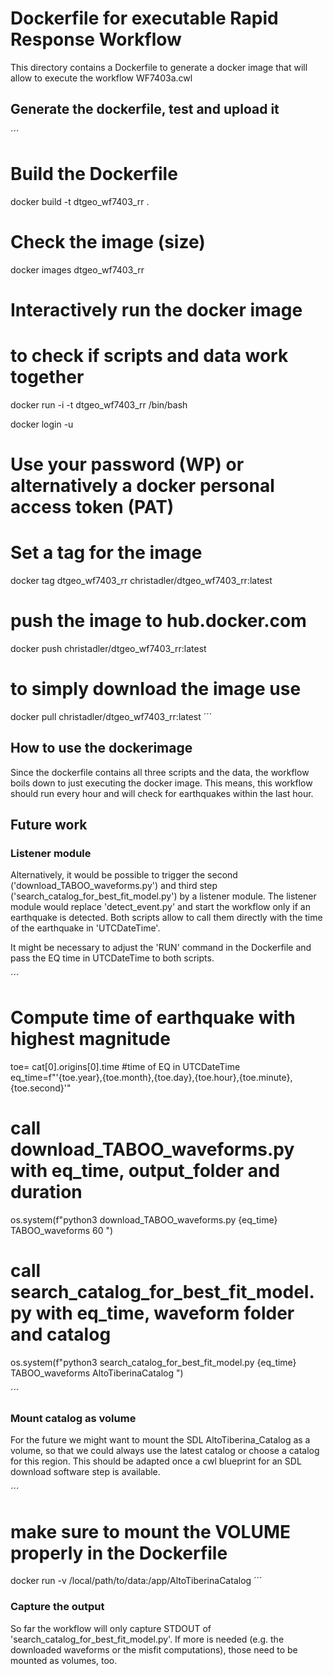 # Dockerfile for executable Rapid Response Workflow

This directory contains a Dockerfile to generate a docker image
that will allow to execute the workflow WF7403a.cwl

## Generate the dockerfile, test and upload it

´´´
# Build the Dockerfile
docker build -t dtgeo_wf7403_rr .

# Check the image (size)
docker images dtgeo_wf7403_rr

# Interactively run the docker image
# to check if scripts and data work together
docker run -i -t dtgeo_wf7403_rr /bin/bash

docker login -u <username>
# Use your password (WP) or alternatively a docker personal access token (PAT)

# Set a tag for the image
docker tag dtgeo_wf7403_rr christadler/dtgeo_wf7403_rr:latest

# push the image to hub.docker.com
docker push christadler/dtgeo_wf7403_rr:latest

# to simply download the image use
docker pull christadler/dtgeo_wf7403_rr:latest
´´´

## How to use the dockerimage

Since the dockerfile contains all three scripts and the data, the workflow boils down to just executing the docker image. This means, this workflow should run every hour and will check for earthquakes within the last hour.

## Future work

### Listener module

Alternatively, it would be possible to trigger the second ('download_TABOO_waveforms.py') and third step ('search_catalog_for_best_fit_model.py') by a listener module. The listener module would replace 'detect_event.py' and start the workflow only if an earthquake is detected. Both scripts allow to call them directly with the time of the earthquake in 'UTCDateTime'.

It might be necessary to adjust the 'RUN' command in the Dockerfile and pass the EQ time in UTCDateTime to both scripts.

´´´
# Compute time of earthquake with highest magnitude
toe= cat[0].origins[0].time #time of EQ in UTCDateTime
eq_time=f"'{toe.year},{toe.month},{toe.day},{toe.hour},{toe.minute},{toe.second}'"

# call download_TABOO_waveforms.py with eq_time, output_folder and duration
os.system(f"python3 download_TABOO_waveforms.py {eq_time} TABOO_waveforms 60 ")

# call search_catalog_for_best_fit_model.py with eq_time, waveform folder and catalog
os.system(f"python3 search_catalog_for_best_fit_model.py {eq_time} TABOO_waveforms AltoTiberinaCatalog ")

´´´
### Mount catalog as volume

For the future we might want to mount the SDL AltoTiberina\_Catalog as a volume, so that we could always use the latest catalog or choose a catalog for this region. This should be adapted once a cwl blueprint for an SDL download software step is available. 

´´´
# make sure to mount the VOLUME properly in the Dockerfile
docker run -v /local/path/to/data:/app/AltoTiberinaCatalog
´´´

### Capture the output

So far the workflow will only capture STDOUT of 'search_catalog_for_best_fit_model.py'. If more is needed (e.g. the downloaded waveforms or the misfit computations), those need to be mounted as volumes, too.
